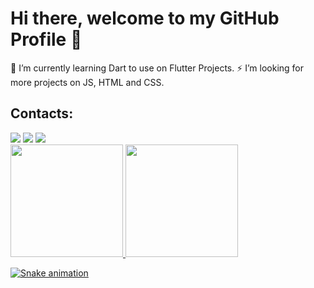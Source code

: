 # Hi there, welcome to my GitHub Profile 👋
🌱 I’m currently learning Dart to use on Flutter Projects.
⚡ I’m looking for more projects on JS, HTML and CSS.

## Contacts:
<div>
<a href="https://instagram.com/dev.carolb" target="_blank"><img src="https://img.shields.io/badge/-Instagram-%23E4405F?style=for-the-badge&logo=instagram&logoColor=white" target="_blank"></a>
<a href = "mailto:carolbarrosowork@gmail.com"><img src="https://img.shields.io/badge/Gmail-D14836?style=for-the-badge&logo=gmail&logoColor=white" target="_blank"></a>
<a href="https://www.linkedin.com/in/carol-barroso" target="_blank"><img src="https://img.shields.io/badge/-LinkedIn-%230077B5?style=for-the-badge&logo=linkedin&logoColor=white" target="_blank"></a>   
</div>

<div>
<a href="https://github.com/tolbarroso">
<img height="180em" src="https://github-readme-stats.vercel.app/api/top-langs/?username=tolbarroso&layout=compact&langs_count=7&theme=dracula"/>
<img height="180em" src="https://github-readme-stats.vercel.app/api?username=tolbarroso&show_icons=true&theme=dracula&include_all_commits=true&count_private=true"/>
</div>

![Snake animation](https://github.com/tolbarroso/tolbarroso/blob/output/github-contribution-grid-snake.svg)

